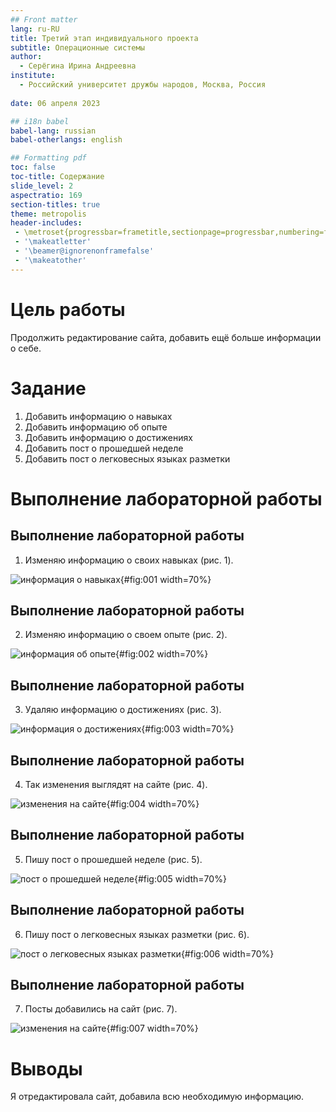 ```yaml
---
## Front matter
lang: ru-RU
title: Третий этап индивидуального проекта
subtitle: Операционные системы
author:
  - Серёгина Ирина Андреевна
institute:
  - Российский университет дружбы народов, Москва, Россия
  
date: 06 апреля 2023

## i18n babel
babel-lang: russian
babel-otherlangs: english

## Formatting pdf
toc: false
toc-title: Содержание
slide_level: 2
aspectratio: 169
section-titles: true
theme: metropolis
header-includes:
 - \metroset{progressbar=frametitle,sectionpage=progressbar,numbering=fraction}
 - '\makeatletter'
 - '\beamer@ignorenonframefalse'
 - '\makeatother'
---
```


# Цель работы

Продолжить редактирование сайта, добавить ещё больше информации о себе.

# Задание

1. Добавить информацию о навыках
2. Добавить информацию об опыте
3. Добавить информацию о достижениях
4. Добавить пост о прошедшей неделе
5. Добавить пост о легковесных языках разметки


# Выполнение лабораторной работы

## Выполнение лабораторной работы

1. Изменяю информацию о своих навыках (рис. 1).

![информация о навыках](image/1.png){#fig:001 width=70%}

## Выполнение лабораторной работы

2. Изменяю информацию о своем опыте (рис. 2).

![информация об опыте](image/2.png){#fig:002 width=70%}

## Выполнение лабораторной работы

3. Удаляю информацию о достижениях (рис. 3).

![информация о достижениях](image/3.png){#fig:003 width=70%}

## Выполнение лабораторной работы

4. Так изменения выглядят на сайте (рис. 4).

![изменения на сайте](image/4.png){#fig:004 width=70%}

## Выполнение лабораторной работы

5. Пишу пост о прошедшей неделе (рис. 5).

![пост о прошедшей неделе](image/5.png){#fig:005 width=70%}

## Выполнение лабораторной работы

6. Пишу пост о легковесных языках разметки (рис. 6).

![пост о легковесных языках разметки](image/6.png){#fig:006 width=70%}

## Выполнение лабораторной работы

7. Посты добавились на сайт (рис. 7).

![изменения на сайте](image/7.png){#fig:007 width=70%}


# Выводы

Я отредактировала сайт, добавила всю необходимую информацию. 
